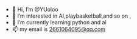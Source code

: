- 👋 Hi, I’m @YUoloo
- 👀 I’m interested in AI,playbasketball,and so on ,
- 🌱 I’m currently learning python and ai 
- 📫 my email is  2661064095@qq.com

